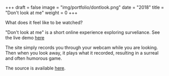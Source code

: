 +++
draft = false
image = "img/portfolio/dontlook.png"
date = "2018"
title = "Don't look at me"
weight = 0
+++

What does it feel like to be watched?
<!--more-->

"Don't look at me" is a short online experience exploring surveliance. See the live demo [here](https://look.jminjie.com/)

The site simply records you through your webcam while you are looking. Then when you look away, it plays what it recorded, resulting in a surreal and often humorous game.

The source is available [here](https://github.com/jminjie/don-t-look-at-me).

